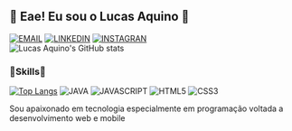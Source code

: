 ## 👋 Eae! Eu sou o Lucas Aquino 👋

[![EMAIL](https://img.shields.io/badge/Gmail-D14836?style=for-the-badge&logo=gmail&logoColor=white)](mailto:contatodevlucasaquino@gmail.com?subject=&body=Ola%20Lucas%2C%20tudo%20bem%3F%20Vi%20seu%20perfil%20no%20Github%20e)
[![LINKEDIN](https://img.shields.io/badge/LinkedIn-0077B5?style=for-the-badge&logo=linkedin&logoColor=white)](https://www.linkedin.com/in/lucas-aquino-29b651263/)
[![INSTAGRAN](https://img.shields.io/badge/Instagram-E4405F?style=for-the-badge&logo=instagram&logoColor=white)](https://instagram.com/dev.lucasaquino)
<br>
![Lucas Aquino's GitHub stats](https://github-readme-stats.vercel.app/api?username=Lvca5Aq&show_icons=true&theme=tokyonight)
### 🚀Skills🚀
[![Top Langs](https://github-readme-stats.vercel.app/api/top-langs/?username=Lvca5Aq&layout=compact&theme=tokyonight)](https://github.com/Lvca5Aq/github-readme-stats)
![JAVA](https://img.shields.io/badge/Java-ED8B00?style=for-the-badge&logo=java&logoColor=white)
![JAVASCRIPT](https://img.shields.io/badge/JavaScript-323330?style=for-the-badge&logo=javascript&logoColor=F7DF1E)
![HTML5](https://img.shields.io/badge/HTML5-E34F26?style=for-the-badge&logo=html5&logoColor=white)
![CSS3](https://img.shields.io/badge/CSS3-1572B6?style=for-the-badge&logo=css3&logoColor=white)

Sou apaixonado em tecnologia especialmente em programação voltada a desenvolvimento web e mobile

<!--
**Lvca5Aq/Lvca5Aq** is a ✨ _special_ ✨ repository because its `README.md` (this file) appears on your GitHub profile.

Here are some ideas to get you started:

- 🔭 I’m currently working on ...
- 🌱 I’m currently learning ...
- 👯 I’m looking to collaborate on ...
- 🤔 I’m looking for help with ...
- 💬 Ask me about ...
- 📫 How to reach me: ...
- 😄 Pronouns: ...
- ⚡ Fun fact: ...
-->
